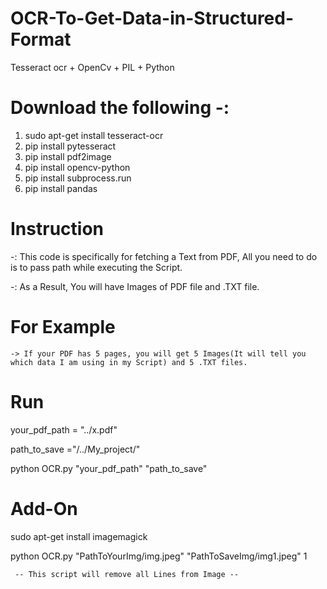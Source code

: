 # OCR-To-Get-Data-in-Structured-Format
 Tesseract ocr + OpenCv + PIL + Python
  
# Download the following -:
1. sudo apt-get install tesseract-ocr
2. pip install pytesseract
3. pip install pdf2image
4. pip install opencv-python
5. pip install subprocess.run
6. pip install pandas

# Instruction
  -: This code is specifically for fetching a Text from PDF, All you need to do is to pass path  while executing the Script.
  
  -: As a Result, You will have Images of PDF file and .TXT file.


# For Example
    -> If your PDF has 5 pages, you will get 5 Images(It will tell you which data I am using in my Script) and 5 .TXT files.

# Run 
your_pdf_path = "../x.pdf"

path_to_save ="/../My_project/"

python OCR.py  "your_pdf_path" "path_to_save"

# Add-On
sudo apt-get install imagemagick

python OCR.py "PathToYourImg/img.jpeg" "PathToSaveImg/img1.jpeg"  1

     -- This script will remove all Lines from Image --

